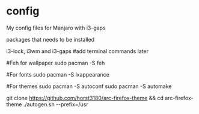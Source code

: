 # config
My config files for Manjaro with i3-gaps


packages that needs to be installed

i3-lock, i3wm and i3-gaps #add terminal commands later

#Feh for wallpaper
sudo pacman -S feh

#For fonts
sudo pacman -S lxappearance

#For themes
sudo pacman -S autoconf
sudo pacman -S automake

git clone https://github.com/horst3180/arc-firefox-theme && cd arc-firefox-theme
./autogen.sh --prefix=/usr
